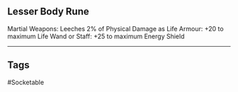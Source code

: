 ## Lesser Body Rune
Martial Weapons: Leeches 2% of Physical Damage as Life
Armour: +20 to maximum Life
Wand or Staff: +25 to maximum Energy Shield

---
## Tags
#Socketable
